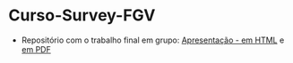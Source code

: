 # Curso-Survey-FGV

- Repositório com o trabalho final em grupo: [Apresentação - em HTML](https://beatrizmilz.github.io/Curso-Survey-FGV/) e [em PDF](https://beatrizmilz.github.io/Curso-Survey-FGV/index.pdf)
